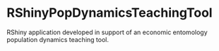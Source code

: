 # RShinyPopDynamicsTeachingTool
RShiny application developed in support of an economic entomology population dynamics teaching tool. 
